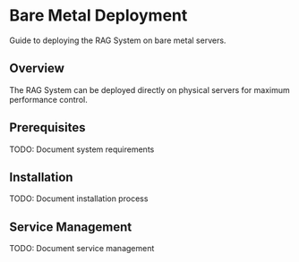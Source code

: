 # Bare Metal Deployment

Guide to deploying the RAG System on bare metal servers.

## Overview

The RAG System can be deployed directly on physical servers for maximum performance control.

## Prerequisites

TODO: Document system requirements

## Installation

TODO: Document installation process

## Service Management

TODO: Document service management
